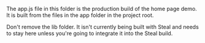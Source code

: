 The app.js file in this folder is the production build of the home page demo.  It is built from the files in the app folder in the project root.

Don't remove the lib folder.  It isn't currently being built with Steal and needs to stay here unless you're going to integrate it into the Steal build.
